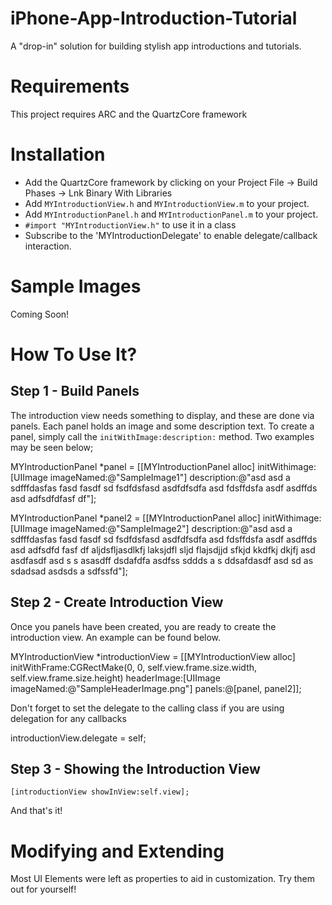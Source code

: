 iPhone-App-Introduction-Tutorial
================================

A "drop-in" solution for building stylish app introductions and tutorials.


Requirements
========================

This project requires ARC and the QuartzCore framework


Installation
========================

- Add the QuartzCore framework by clicking on your Project File -> Build Phases -> Lnk Binary With Libraries
- Add `MYIntroductionView.h` and `MYIntroductionView.m` to your project.
- Add `MYIntroductionPanel.h` and `MYIntroductionPanel.m` to your project.
- `#import "MYIntroductionView.h"` to use it in a class
- Subscribe to the 'MYIntroductionDelegate' to enable delegate/callback interaction.


Sample Images
========================

Coming Soon!


How To Use It?
========================

Step 1 - Build Panels
------------------------
The introduction view needs something to display, and these are done via panels. Each panel holds an image and some description text. To create a panel, simply call the `initWithImage:description:` method. Two examples may be seen below;

  MYIntroductionPanel *panel = [[MYIntroductionPanel alloc] initWithimage:[UIImage imageNamed:@"SampleImage1"] description:@"asd asd a sdfffdasfas fasd fasdf sd fsdfdsfasd asdfdfsdfa asd fdsffdsfa  asdf asdffds asd adfsdfdfasf df"];
  
  MYIntroductionPanel *panel2 = [[MYIntroductionPanel alloc] initWithimage:[UIImage imageNamed:@"SampleImage2"] description:@"asd asd a sdfffdasfas fasd fasdf sd fsdfdsfasd asdfdfsdfa asd fdsffdsfa  asdf asdffds asd adfsdfd fasf df aljdsfljasdlkfj laksjdfl sljd flajsdjjd sfkjd kkdfkj dkjfj asd asdfasdf  asd s s asasdff dsdafdfa asdfss sddds a s ddsafdasdf asd sd as sdadsad  asdsds a sdfssfd"];
    
Step 2 - Create Introduction View
-----------------------
Once you panels have been created,  you are ready to create the introduction view. An example can be found below.

  MYIntroductionView *introductionView = [[MYIntroductionView alloc] initWithFrame:CGRectMake(0, 0, self.view.frame.size.width, self.view.frame.size.height) headerImage:[UIImage imageNamed:@"SampleHeaderImage.png"] panels:@[panel, panel2]];

Don't forget to set the delegate to the calling class if you are using delegation for any callbacks

  introductionView.delegate = self;

Step 3 - Showing the Introduction View
-----------------------
    
    [introductionView showInView:self.view];

And that's it!

Modifying and Extending
========================

Most UI Elements were left as properties to aid in customization. Try them out for yourself!

